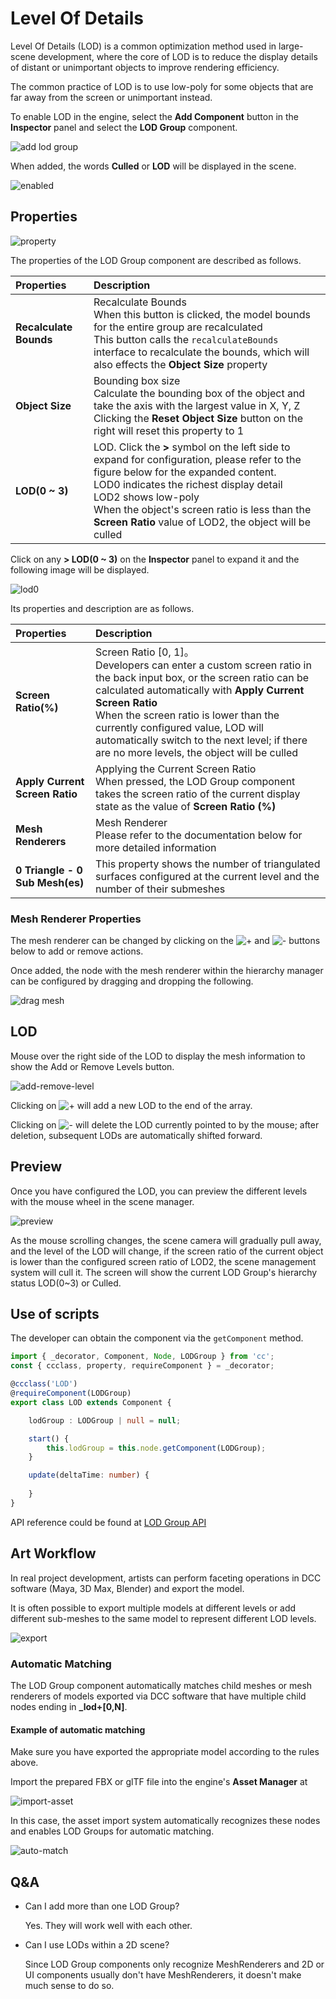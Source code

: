 # Level Of Details

Level Of Details (LOD) is a common optimization method used in large-scene development, where the core of LOD is to reduce the display details of distant or unimportant objects to improve rendering efficiency.

The common practice of LOD is to use low-poly for some objects that are far away from the screen or unimportant instead.

To enable LOD in the engine, select the **Add Component** button in the **Inspector** panel and select the **LOD Group** component.

![add lod group](lod/add-comp.png)

When added, the words **Culled** or **LOD** will be displayed in the scene.

![enabled](lod/enabled.png)

## Properties

![property](lod/property.png)

The properties of the LOD Group component are described as follows.

| Properties | Description |
| :-- | :-- |
| **Recalculate Bounds** | Recalculate Bounds <br> When this button is clicked, the model bounds for the entire group are recalculated <br> This button calls the `recalculateBounds` interface to recalculate the bounds, which will also effects the **Object Size** property |
| **Object Size** | Bounding box size <br> Calculate the bounding box of the object and take the axis with the largest value in X, Y, Z <br> Clicking the **Reset Object Size** button on the right will reset this property to 1
| **LOD(0 ~ 3)** | LOD. Click the **>** symbol on the left side to expand for configuration, please refer to the figure below for the expanded content.<br> LOD0 indicates the richest display detail <br> LOD2 shows low-poly <br> When the object's screen ratio is less than the **Screen Ratio** value of LOD2, the object will be culled |

Click on any **> LOD(0 ~ 3)** on the **Inspector** panel to expand it and the following image will be displayed.

![lod0](lod/lod0.png)

Its properties and description are as follows.

| Properties | Description |
| :-- | :-- |
| **Screen Ratio(%)** | Screen Ratio [0, 1]。<br> Developers can enter a custom screen ratio in the back input box, or the screen ratio can be calculated automatically with **Apply Current Screen Ratio** <br> When the screen ratio is lower than the currently configured value, LOD will automatically switch to the next level; if there are no more levels, the object will be culled |
| **Apply Current Screen Ratio** | Applying the Current Screen Ratio <br> When pressed, the LOD Group component takes the screen ratio of the current display state as the value of **Screen Ratio (%)** |
| **Mesh Renderers** | Mesh Renderer <br> Please refer to the documentation below for more detailed information |
| **0 Triangle - 0 Sub Mesh(es)** | This property shows the number of triangulated surfaces configured at the current level and the number of their submeshes

### Mesh Renderer Properties

The mesh renderer can be changed by clicking on the ![+](lod/+.png) and ![-](lod/-.png) buttons below to add or remove actions.

Once added, the node with the mesh renderer within the hierarchy manager can be configured by dragging and dropping the following.

![drag mesh](load/../lod/drag-mesh.gif)

## LOD

Mouse over the right side of the LOD to display the mesh information to show the Add or Remove Levels button.

![add-remove-level](lod/add-remove-level.png)

Clicking on ![+](lod/+.png) will add a new LOD to the end of the array.

Clicking on ![-](lod/-.png) will delete the LOD currently pointed to by the mouse; after deletion, subsequent LODs are automatically shifted forward.

## Preview

Once you have configured the LOD, you can preview the different levels with the mouse wheel in the scene manager.

![preview](lod/preview.gif)

As the mouse scrolling changes, the scene camera will gradually pull away, and the level of the LOD will change, if the screen ratio of the current object is lower than the configured screen ratio of LOD2, the scene management system will cull it. The screen will show the current LOD Group's hierarchy status LOD(0~3) or Culled.

## Use of scripts

The developer can obtain the component via the `getComponent` method.

```ts
import { _decorator, Component, Node, LODGroup } from 'cc';
const { ccclass, property, requireComponent } = _decorator;

@ccclass('LOD')
@requireComponent(LODGroup)
export class LOD extends Component {

    lodGroup : LODGroup | null = null;

    start() {
        this.lodGroup = this.node.getComponent(LODGroup);        
    }

    update(deltaTime: number) {
        
    }
}
```

API reference could be found at [LOD Group API](__APIDOC__/en/class/LODGroup)

## Art Workflow

In real project development, artists can perform faceting operations in DCC software (Maya, 3D Max, Blender) and export the model.

It is often possible to export multiple models at different levels or add different sub-meshes to the same model to represent different LOD levels.

![export](lod/dcc-export.png)

### Automatic Matching

The LOD Group component automatically matches child meshes or mesh renderers of models exported via DCC software that have multiple child nodes ending in **_lod+[0,N]**.

#### Example of automatic matching

Make sure you have exported the appropriate model according to the rules above.

Import the prepared FBX or glTF file into the engine's **Asset Manager** at

![import-asset](lod/import-asset.png)

In this case, the asset import system automatically recognizes these nodes and enables LOD Groups for automatic matching.

![auto-match](lod/auto-match.png)

## Q&A

- Can I add more than one LOD Group?

  Yes. They will work well with each other.

- Can I use LODs within a 2D scene?

    Since LOD Group components only recognize MeshRenderers and 2D or UI components usually don't have MeshRenderers, it doesn't make much sense to do so.

